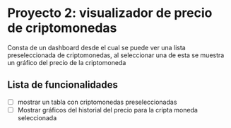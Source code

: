 # Proyecto 2: visualizador de precio de criptomonedas

Consta de un dashboard desde el cual se puede ver una lista preseleccionada de criptomonedas, al seleccionar una de esta se muestra un gráfico del precio de la criptomoneda

## Lista de funcionalidades

- [ ] mostrar un tabla con criptomonedas preseleccionadas
- [ ] Mostrar gráficos del historial del precio para la cripta moneda seleccionada
